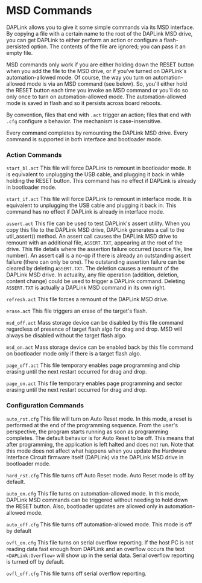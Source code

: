 # MSD Commands

DAPLink allows you to give it some simple commands via its MSD interface. By 
copying a file with a certain name to the root of the DAPLink MSD drive, you 
can get DAPLink to either perform an action or configure a flash-persisted 
option. The contents of the file are ignored; you can pass it an empty file.

MSD commands only work if you are either holding down the RESET button 
when you add the file to the MSD drive, or if you've turned on DAPLink's 
automation-allowed mode. Of course, the way you turn on automation-allowed 
mode is via an MSD command (see below). So, you'll either hold the RESET 
button each time you invoke an MSD command or you'll do so only once to turn 
on automation-allowed mode. The automation-allowed mode is saved in flash and 
so it persists across board reboots.

By convention, files that end with ``.act`` trigger an action; files that end 
with ``.cfg`` configure a behavior. The mechanism is case-insensitive.

Every command completes by remounting the DAPLink MSD drive. Every command 
is supported in both interface and bootloader mode.

### Action Commands

``start_bl.act`` This file will force DAPLink to remount in bootloader mode. 
It is equivalent to unplugging the USB cable, and plugging it back in while 
holding the RESET button. This command has no effect if DAPLink is already 
in bootloader mode.

``start_if.act`` This file will force DAPLink to remount in interface mode. It 
is equivalent to unplugging the USB cable and plugging it back in. This command 
has no effect if DAPLink is already in interface mode.

``assert.act`` This file can be used to test DAPLink's assert utility. When you 
copy this file to the DAPLink MSD drive, DAPLink generates a call to the 
util_assert() method. An assert call causes the DAPLink MSD drive to remount
with an additional file, ``ASSERT.TXT``, appearing at the root of the drive. This file
details where the assertion failure occurred (source file, line number). An
assert call is a no-op if there is already an outstanding assert failure (there 
can only be one). The outstanding assertion failure can be cleared by deleting
``ASSERT.TXT``. The deletion causes a remount of the DAPLink MSD drive. In actuality, 
any file operation (addition, deletion, content change) could be used to trigger 
a DAPLink command. Deleting ``ASSERT.TXT`` is actually a DAPLink MSD command in its 
own right.

``refresh.act`` This file forces a remount of the DAPLink MSD drive.

``erase.act`` This file triggers an erase of the target's flash.

``msd_off.act`` Mass storage device can be disabled by this file command regardless of presence of target flash algo for drag and drop. MSD will always be disabled without the target flash algo.

``msd_on.act`` Mass storage device can be enabled back by this file command on bootloader mode only if there is a target flash algo.

``page_off.act`` This file temporary enables page programming and chip erasing until the next restart occurred for drag and drop.

``page_on.act`` This file temporary enables page programming and sector erasing until the next restart occurred for drag and drop.

### Configuration Commands

``auto_rst.cfg`` This file will turn on Auto Reset mode. In this mode, 
a reset is performed at the end of the programming sequence. From the 
user's perspective, the program starts running as soon as programming 
completes. The default behavior is for Auto Reset to be off. This means that
after programming, the application is left halted and does not run. Note that 
this mode does not affect what happens when you update the Hardware 
Interface Circuit firmware itself (DAPLink) via the DAPLink MSD drive in 
bootloader mode.

``hard_rst.cfg`` This file turns off Auto Reset mode. Auto Reset mode is off by 
default.


``auto_on.cfg`` This file turns on automation-allowed mode. In this mode, DAPLink 
MSD commands can be triggered without needing to hold down the RESET button. Also, 
bootloader updates are allowed only in automation-allowed mode.

``auto_off.cfg`` This file turns off automation-allowed mode. This mode
is off by default


``ovfl_on.cfg`` This file turns on serial overflow reporting. If the host PC is not reading
data fast enough from DAPLink and an overflow occurs the text ```<DAPLink:Overflow>```
will show up in the serial data. Serial overflow reporting is turned off by default.

``ovfl_off.cfg`` This file turns off serial overflow reporting.
